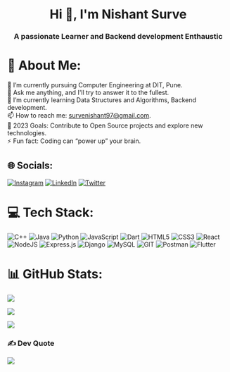 <h1 align="center">Hi 👋, I'm Nishant Surve</h1>
<h3 align="center">A passionate Learner and Backend development Enthaustic</h3>

# 💫 About Me:
🔭 I’m currently pursuing Computer Engineering at DIT, Pune.<br>💬 Ask me anything, and I'll try to answer it to the fullest.<br>🚀 I’m currently learning Data Structures and Algorithms, Backend development.<br>📫 How to reach me: survenishant97@gmail.com.<br>🥅 2023 Goals: Contribute to Open Source projects and explore new technologies.<br>⚡ Fun fact: Coding can “power up” your brain.


## 🌐 Socials:
[![Instagram](https://img.shields.io/badge/Instagram-%23E4405F.svg?logo=Instagram&logoColor=white)](https://instagram.com/nishantsurve57) [![LinkedIn](https://img.shields.io/badge/LinkedIn-%230077B5.svg?logo=linkedin&logoColor=white)](https://linkedin.com/in/nishant-surve-148973214/) [![Twitter](https://img.shields.io/badge/Twitter-%231DA1F2.svg?logo=Twitter&logoColor=white)](https://twitter.com/nishants208) 

# 💻 Tech Stack:
![C++](https://img.shields.io/badge/c++-%2300599C.svg?style=for-the-badge&logo=c%2B%2B&logoColor=white) ![Java](https://img.shields.io/badge/java-%23ED8B00.svg?style=for-the-badge&logo=openjdk&logoColor=white) ![Python](https://img.shields.io/badge/python-3670A0?style=for-the-badge&logo=python&logoColor=ffdd54) ![JavaScript](https://img.shields.io/badge/javascript-%23323330.svg?style=for-the-badge&logo=javascript&logoColor=%23F7DF1E) ![Dart](https://img.shields.io/badge/dart-%230175C2.svg?style=for-the-badge&logo=dart&logoColor=white) ![HTML5](https://img.shields.io/badge/html5-%23E34F26.svg?style=for-the-badge&logo=html5&logoColor=white) ![CSS3](https://img.shields.io/badge/css3-%231572B6.svg?style=for-the-badge&logo=css3&logoColor=white)   ![React](https://img.shields.io/badge/react-%2320232a.svg?style=for-the-badge&logo=react&logoColor=%2361DAFB) ![NodeJS](https://img.shields.io/badge/node.js-6DA55F?style=for-the-badge&logo=node.js&logoColor=white) ![Express.js](https://img.shields.io/badge/express.js-%23404d59.svg?style=for-the-badge&logo=express&logoColor=%2361DAFB) ![Django](https://img.shields.io/badge/django-%23092E20.svg?style=for-the-badge&logo=django&logoColor=white) ![MySQL](https://img.shields.io/badge/mysql-%2300000f.svg?style=for-the-badge&logo=mysql&logoColor=white) ![GIT](https://img.shields.io/badge/Git-fc6d26?style=for-the-badge&logo=git&logoColor=white) ![Postman](https://img.shields.io/badge/Postman-FF6C37?style=for-the-badge&logo=postman&logoColor=white) ![Flutter](https://img.shields.io/badge/Flutter-%2302569B.svg?style=for-the-badge&logo=Flutter&logoColor=white)

# 📊 GitHub Stats:
![](https://github-readme-stats.vercel.app/api?username=Nishantsurve&theme=jolly&hide_border=false&include_all_commits=false&count_private=true)<br/>

![](https://github-readme-streak-stats.herokuapp.com/?user=Nishantsurve&theme=jolly&hide_border=false)<br/>

![](https://github-readme-stats.vercel.app/api/top-langs/?username=Nishantsurve&theme=jolly&hide_border=false&include_all_commits=false&count_private=true&layout=compact)

### ✍️ Dev Quote
![](https://quotes-github-readme.vercel.app/api?type=horizontal&theme=radical)

<!-- Proudly created with GPRM ( https://gprm.itsvg.in ) -->
